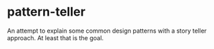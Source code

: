 # pattern-teller
An attempt to explain some common design patterns with a story teller approach. At least that is the goal.
